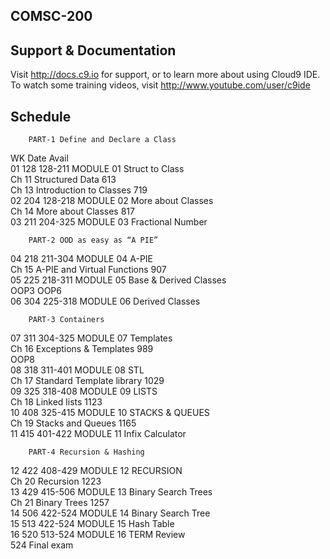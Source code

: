 ## COMSC-200  
  
## Support & Documentation  
  
Visit http://docs.c9.io for support, or to learn more about using Cloud9 IDE.   
To watch some training videos, visit http://www.youtube.com/user/c9ide  
  
## Schedule  
        PART-1 Define and Declare a Class  
 WK Date	Avail  
 01 128	128-211 MODULE 01 Struct to Class  
     			Ch 11 Structured Data 613    
     			Ch 13 Introduction to Classes 719   
 02 204	128-218 MODULE 02 More about Classes  
     			Ch 14 More about Classes 817  
 03 211	204-325 MODULE 03 Fractional Number   
  
  
        PART-2 OOD as easy as “A PIE”   
 04 218	211-304 MODULE 04 A-PIE  
     			Ch 15 A-PIE and Virtual Functions 907  
 05 225	218-311 MODULE 05 Base & Derived Classes  
     			OOP3  OOP6  
 06 304	225-318 MODULE 06 Derived Classes  
  
        PART-3 Containers  
 07 311	304-325 MODULE 07 Templates    
     			Ch 16 Exceptions & Templates 989   
     			OOP8  
 08 318	311-401 MODULE 08 STL  
     			Ch 17 Standard Template library 1029   
 09 325	318-408 MODULE 09 LISTS  
     			Ch 18 Linked lists 1123   
 10 408	325-415 MODULE 10 STACKS & QUEUES  
     			Ch 19 Stacks and Queues 1165  
 11 415	401-422 MODULE 11 Infix Calculator  
  
      	PART-4 Recursion & Hashing  
 12 422	408-429 MODULE 12 RECURSION  
     			Ch 20 Recursion 1223   
 13 429	415-506 MODULE 13 Binary Search Trees  
     			Ch 21 Binary Trees 1257   
 14 506	422-524 MODULE 14 Binary Search Tree  
 15 513	422-524 MODULE 15 Hash Table  
 16 520	513-524 MODULE 16 TERM Review  
    524			Final exam
